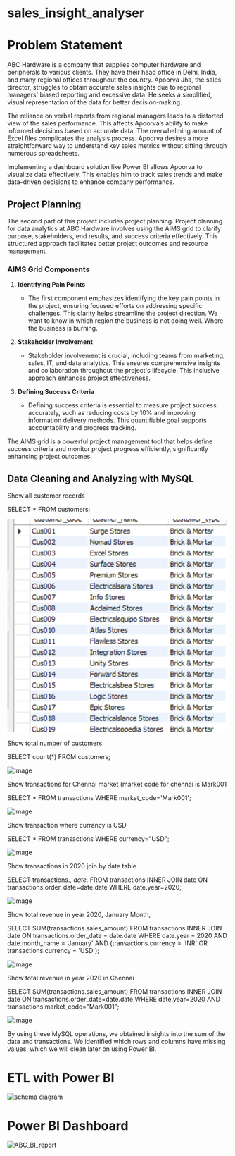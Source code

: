 # sales_insight_analyser

# Problem Statement

ABC Hardware is a company that supplies computer hardware and peripherals to various clients. They have their head office in Delhi, India, and many regional offices throughout the country. Apoorva Jha, the sales director, struggles to obtain accurate sales insights due to regional managers' biased reporting and excessive data. He seeks a simplified, visual representation of the data for better decision-making.

The reliance on verbal reports from regional managers leads to a distorted view of the sales performance. This affects Apoorva’s ability to make informed decisions based on accurate data. The overwhelming amount of Excel files complicates the analysis process. Apoorva desires a more straightforward way to understand key sales metrics without sifting through numerous spreadsheets.

Implementing a dashboard solution like Power BI allows Apoorva to visualize data effectively. This enables him to track sales trends and make data-driven decisions to enhance company performance.

## Project Planning

The second part of this project includes project planning. Project planning for data analytics at ABC Hardware involves using the AIMS grid to clarify purpose, stakeholders, end results, and success criteria effectively. This structured approach facilitates better project outcomes and resource management.

### AIMS Grid Components

1. **Identifying Pain Points**
   - The first component emphasizes identifying the key pain points in the project, ensuring focused efforts on addressing specific challenges. This clarity helps streamline the project direction. We want to know in which region the business is not doing well. Where the business is burning. 
 
2. **Stakeholder Involvement**
   - Stakeholder involvement is crucial, including teams from marketing, sales, IT, and data analytics. This ensures comprehensive insights and collaboration throughout the project's lifecycle. This inclusive approach enhances project effectiveness.

3. **Defining Success Criteria**
   - Defining success criteria is essential to measure project success accurately, such as reducing costs by 10% and improving information delivery methods. This quantifiable goal supports accountability and progress tracking.

The AIMS grid is a powerful project management tool that helps define success criteria and monitor project progress efficiently, significantly enhancing project outcomes.

## Data Cleaning and Analyzing with MySQL

 Show all customer records

SELECT * FROM customers;



![image_alt](https://github.com/apinee/sales_insight_analyser/blob/main/sales_customer.png?raw=true)





Show total number of customers

SELECT count(*) FROM customers;

![image](https://github.com/user-attachments/assets/bb0c45a4-a342-4e16-b5eb-33449631d476)




Show transactions for Chennai market (market code for chennai is Mark001

SELECT * FROM transactions WHERE market_code='Mark001';

![image](https://github.com/user-attachments/assets/077072e2-6922-4307-b8d4-41f98fed5120)


Show transaction where currancy is USD


SELECT * FROM transactions WHERE currency="USD";

![image](https://github.com/user-attachments/assets/e7a08298-a79b-44c9-a781-cb5c8ed30436)


Show transactions in 2020 join by date table



SELECT transactions.*, date.* 
FROM transactions 
INNER JOIN date ON transactions.order_date=date.date 
WHERE date.year=2020;

![image](https://github.com/user-attachments/assets/a5bb29ce-0b0d-4efc-b5d9-0a4d93b09669)


Show total revenue in year 2020, January Month,

SELECT SUM(transactions.sales_amount) 
FROM transactions 
INNER JOIN date ON transactions.order_date = date.date 
WHERE date.year = 2020 
  AND date.month_name = 'January' 
  AND (transactions.currency = 'INR' OR transactions.currency = 'USD');

![image](https://github.com/user-attachments/assets/40a19a97-fd78-46cb-a96b-8ac6ec25696f)



Show total revenue in year 2020 in Chennai



SELECT SUM(transactions.sales_amount) 
FROM transactions 
INNER JOIN date ON transactions.order_date=date.date 
WHERE date.year=2020 
  AND transactions.market_code="Mark001";

![image](https://github.com/user-attachments/assets/1ede5aaa-1472-4da8-bd59-66813a13f642)


By using these MySQL operations, we obtained insights into the sum of the data and transactions. We identified which rows and columns have missing values, which we will clean later on using Power BI.

# ETL with Power BI


![schema diagram](https://github.com/user-attachments/assets/fb5c28d1-d816-413c-a112-a111c35dd0c2)


# Power BI Dashboard



![ABC_BI_report](https://github.com/user-attachments/assets/b52dc9d4-0363-4461-8152-ea5edb70ef39)


 




